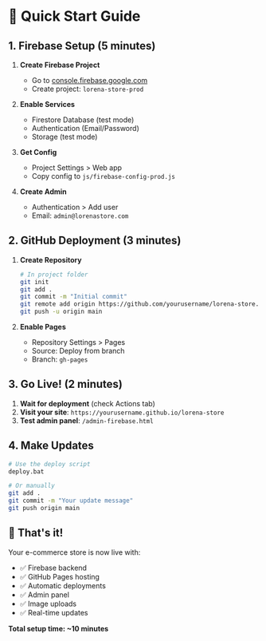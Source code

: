 # 🚀 Quick Start Guide

## 1. Firebase Setup (5 minutes)

1. **Create Firebase Project**
   - Go to [console.firebase.google.com](https://console.firebase.google.com)
   - Create project: `lorena-store-prod`

2. **Enable Services**
   - Firestore Database (test mode)
   - Authentication (Email/Password)
   - Storage (test mode)

3. **Get Config**
   - Project Settings > Web app
   - Copy config to `js/firebase-config-prod.js`

4. **Create Admin**
   - Authentication > Add user
   - Email: `admin@lorenastore.com`

## 2. GitHub Deployment (3 minutes)

1. **Create Repository**
   ```bash
   # In project folder
   git init
   git add .
   git commit -m "Initial commit"
   git remote add origin https://github.com/yourusername/lorena-store.git
   git push -u origin main
   ```

2. **Enable Pages**
   - Repository Settings > Pages
   - Source: Deploy from branch
   - Branch: `gh-pages`

## 3. Go Live! (2 minutes)

1. **Wait for deployment** (check Actions tab)
2. **Visit your site**: `https://yourusername.github.io/lorena-store`
3. **Test admin panel**: `/admin-firebase.html`

## 4. Make Updates

```bash
# Use the deploy script
deploy.bat

# Or manually
git add .
git commit -m "Your update message"
git push origin main
```

## 🎉 That's it!

Your e-commerce store is now live with:
- ✅ Firebase backend
- ✅ GitHub Pages hosting
- ✅ Automatic deployments
- ✅ Admin panel
- ✅ Image uploads
- ✅ Real-time updates

**Total setup time: ~10 minutes**